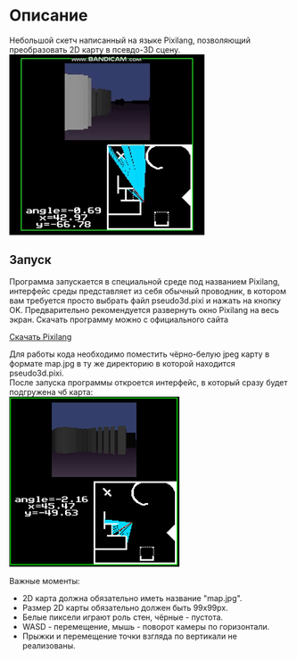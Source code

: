 # Описание
Небольшой скетч написанный на языке Pixilang, позволяющий преобразовать 2D карту в псевдо-3D сцену.
![Preview](https://github.com/nanomikhail/pseudo3d/blob/master/prw.gif) 

## Запуск

Программа запускается в специальной среде под названием Pixilang, интерфейс среды представляет из себя обычный проводник, в котором вам требуется просто выбрать файл pseudo3d.pixi и нажать на кнопку OK. Предварительно рекомендуется развернуть окно Pixilang на весь экран. Скачать программу можно с официального сайта

[Скачать Pixilang](https://www.warmplace.ru/soft/pixilang/index_ru.php)

Для работы кода необходимо поместить чёрно-белую jpeg карту в формате map.jpg в ту же директорию в которой находится pseudo3d.pixi.  
После запуска программы откроется интерфейс, в который сразу будет подгружена чб карта:  
![Interface](https://github.com/nanomikhail/pseudo3d/blob/master/int.png) 

Важные моменты:
  - 2D карта должна обязательно иметь название "map.jpg".
  - Размер 2D карты обязательно должен быть 99x99px.
  - Белые пиксели играют роль стен, чёрные - пустота.
  - WASD - перемещение, мышь - поворот камеры по горизонтали.
  - Прыжки и перемещение точки взгляда по вертикали не реализованы.

